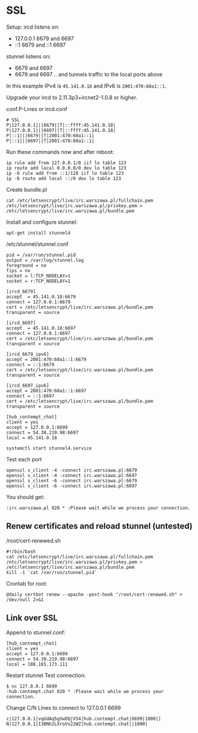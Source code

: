 # SSL
Setup:
ircd listens on:
* 127.0.0.1 6679 and 6697
* ::1 6679 and ::1 6697

stunnel listens on:
* <your-external-ipv4> 6679 and 6697
* <your-external-ipv6> 6679 and 6697
.. and tunnels traffic to the local ports above

In this example IPv4 is `45.141.0.18` and IPv6 is `2001:470:60a1::1`.

Upgrade your ircd to 2.11.3p3+ircnet2-1.0.8 or higher.

conf.P-Lines or ircd.conf
```
# SSL
P|127.0.0.1|||6679||T|::ffff:45.141.0.18|
P|127.0.0.1|||6697||T|::ffff:45.141.0.18|
P|::1|||6679||T|2001:470:60a1::1|
P|::1|||6697||T|2001:470:60a1::1|
```

Run these commands now and after reboot:
```
ip rule add from 127.0.0.1/8 iif lo table 123
ip route add local 0.0.0.0/0 dev lo table 123
ip -6 rule add from ::1/128 iif lo table 123
ip -6 route add local ::/0 dev lo table 123
```

Create bundle.pl
```
cat /etc/letsencrypt/live/irc.warszawa.pl/fullchain.pem /etc/letsencrypt/live/irc.warszawa.pl/privkey.pem > /etc/letsencrypt/live/irc.warszawa.pl/bundle.pem 
```

Install and configure stunnel:
```
apt-get install stunnel4
```

/etc/stunnel/stunnel.conf
```
pid = /var/run/stunnel.pid
output = /var/log/stunnel.log
foreground = no
fips = no
socket = l:TCP_NODELAY=1
socket = r:TCP_NODELAY=1

[ircd_6679]
accept  = 45.141.0.18:6679
connect = 127.0.0.1:6679
cert = /etc/letsencrypt/live/irc.warszawa.pl/bundle.pem
transparent = source

[ircd_6697]
accept  = 45.141.0.18:6697
connect = 127.0.0.1:6697
cert = /etc/letsencrypt/live/irc.warszawa.pl/bundle.pem
transparent = source

[ircd_6679_ipv6]
accept = 2001:470:60a1::1:6679
connect = ::1:6679
cert = /etc/letsencrypt/live/irc.warszawa.pl/bundle.pem
transparent = source

[ircd_6697_ipv6]
accept = 2001:470:60a1::1:6697
connect = ::1:6697
cert = /etc/letsencrypt/live/irc.warszawa.pl/bundle.pem
transparent = source

[hub_contempt_chat]
client = yes
accept = 127.0.0.1:6699
connect = 54.38.219.98:6697
local = 45.141.0.18
```

```
systemctl start stunnel4.service
```

Test each port
```
openssl s_client -4 -connect irc.warszawa.pl:6679
openssl s_client -4 -connect irc.warszawa.pl:6697
openssl s_client -6 -connect irc.warszawa.pl:6679
openssl s_client -6 -connect irc.warszawa.pl:6697
```
You should get:
```
:irc.warszawa.pl 020 * :Please wait while we process your connection.
```

## Renew certificates and reload stunnel (untested)
/root/cert-renewed.sh
```
#!/bin/bash
cat /etc/letsencrypt/live/irc.warszawa.pl/fullchain.pem /etc/letsencrypt/live/irc.warszawa.pl/privkey.pem > /etc/letsencrypt/live/irc.warszawa.pl/bundle.pem
kill -1 `cat /var/run/stunnel.pid`
```

Crontab for root:
```
@daily certbot renew --apache -post-hook "/root/cert-renewed.sh" > /dev/null 2>&1
```

## Link over SSL
Append to stunnel.conf:
```
[hub_contempt_chat]
client = yes
accept = 127.0.0.1:6699
connect = 54.38.219.98:6697
local = 188.165.173.111
```

Restart stunnel
Test connection:
```
$ nc 127.0.0.1 6699
:hub.contempt.chat 020 * :Please wait while we process your connection.
```

Change C/N Lines to connect to 127.0.0.1 6699
```
c|127.0.0.1|vqGdAq5gVwDQjV54|hub.contempt.chat|6699|1000||
N|127.0.0.1|I3BNh2LXroVs22WZ|hub.contempt.chat||1000|

```
